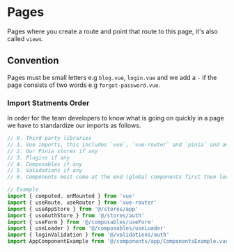 # Pages

Pages where you create a route and point that route to this page, it's also called `views`.

## Convention

Pages must be small letters e.g `blog.vue`, `login.vue` and we add a `-` if the page consists of two words e.g `forgot-password.vue`.

### Import Statments Order

In order for the team developers to know what is going on quickly in a page we have to standardize our imports as follows.

```js
// 0. Third party libraries
// 1. Vue imports, this includes `vue`, `vue-router` and `pinia` and anything releated to the Vue community.
// 2. Our Pinia stores if any
// 3. Plugins if any
// 4. Composables if any
// 5. Validations if any
// 6. Components must come at the end (global components first then local components)

// Example
import { computed, onMounted } from 'vue'
import { useRoute, useRouter } from 'vue-router'
import { useAppStore } from '@/stores/app'
import { useAuthStore } from '@/stores/auth'
import { useForm } from '@/composables/useForm'
import { useLoader } from '@/composables/useLoader'
import { loginValidation } from '@/validations/auth'
import AppComponentExample from '@/components/app/ComponentsExample.vue'
```
